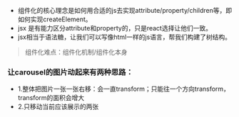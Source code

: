 - 组件化的核心理念是如何用合适的js去实现attribute/property/children等，即如何实现createElement。
- jsx 是有能力区分attribute和property的，只是react选择让他们一致。
- jsx相当于语法糖，让我们可以写像html一样的js语言，帮我们构建了树结构。

> 组件化难点：组件化机制/组件化本身
 
### 让carousel的图片动起来有两种思路：
- 1.整体把图片一张一张右移：会一直transform；只能往一个方向transform，transform的面积会增大
- 2.只移动当前应该展示的两张